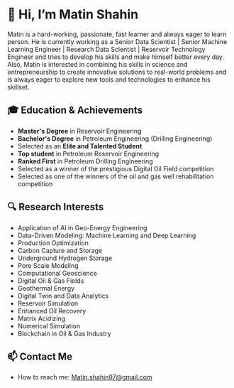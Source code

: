 # 👋 Hi, I’m Matin Shahin  

Matin is a hard-working, passionate, fast learner and always eager to learn person. He is currently working as a Senior Data Scientist | Senior Machine Learning Engineer | Research Data Scientist | Reservoir Technology Engineer and tries to develop his skills and make himself better every day. Also, Matin is interested in combining his skills in science and entrepreneurship to create innovative solutions to real-world problems and is always eager to explore new tools and technologies to enhance his skillset.  

## 🎓 Education & Achievements  
- **Master's Degree** in Reservoir Engineering  
- **Bachelor's Degree** in Petroleum Engineering (Drilling Engineering)  
- Selected as an **Elite and Talented Student**  
- **Top student** in Petroleum Reservoir Engineering  
- **Ranked First** in Petroleum Drilling Engineering
- Selected as a winner of the prestigious Digital Oil Field competition
- Selected as one of the winners of the oil and gas well rehabilitation competition  

## 🔍 Research Interests  
- Application of AI in Geo-Energy Engineering  
- Data-Driven Modeling: Machine Learning and Deep Learning  
- Production Optimization  
- Carbon Capture and Storage  
- Underground Hydrogen Storage  
- Pore Scale Modeling  
- Computational Geoscience  
- Digital Oil & Gas Fields  
- Geothermal Energy  
- Digital Twin and Data Analytics  
- Reservoir Simulation  
- Enhanced Oil Recovery  
- Matrix Acidizing  
- Numerical Simulation  
- Blockchain in Oil & Gas Industry  

## 📫 Contact Me  
- How to reach me: Matin.shahin97@gmail.com


<!---
MatinShahin/MatinShahin is a ✨ special ✨ repository because its `README.md` (this file) appears on your GitHub profile.
You can click the Preview link to take a look at your changes.
--->
